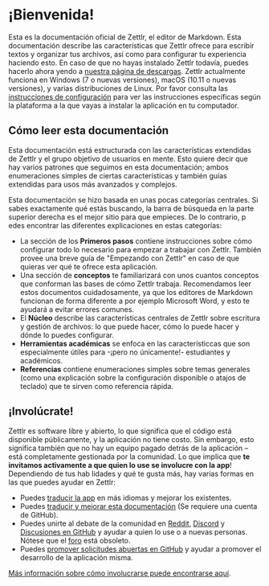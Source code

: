# ¡Bienvenida!

Esta es la documentación oficial de Zettlr, el editor de Markdown. Esta documentación describe las características que Zettlr ofrece para escribir textos y organizar tus archivos, así como para configurar tu experiencia haciendo esto. En caso de que no hayas instalado Zettlr todavía, puedes hacerlo ahora yendo a [nuestra página de descargas](https://www.zettlr.com/download). Zettlr actualmente funciona en Windows (7 o nuevas versiones), macOS (10.11 o nuevas versiones), y varias distribuciones de Linux. Por favor consulta las [instrucciones de configuración](install.md) para ver las instrucciones específicas según la plataforma a la que vayas a instalar la aplicación en tu computador.

## Cómo leer esta documentación

Esta documentación está estructurada con las características extendidas de Zettlr y el grupo objetivo de usuarios en mente. Esto quiere decir que hay varios patrones que seguimos en esta documentación; ambos enumeraciones simples de ciertas características y también guías extendidas para usos más avanzados y complejos.

Esta documentación se hizo basada en unas pocas categorías centrales. Si sabes exactamente qué estás buscando, la barra de búsqueda en la parte superior derecha es el mejor sitio para que empieces. De lo contrario, p edes encontrar las diferentes explicaciones en estas categorías:

- La sección de los **Primeros pasos** contiene instrucciones sobre cómo configurar todo lo necesario para empezar a trabajar con Zettlr. También provee una breve guía de "Empezando con Zettlr" en caso de que quieras ver qué te ofrece esta aplicación.
- Una sección de **conceptos** te familiarizará con unos cuantos conceptos que conforman las bases de cómo Zettlr trabaja. Recomendamos leer estos documentos cuidadosamente, ya que los editores de Markdown funcionan de forma diferente a por ejemplo Microsoft Word, y esto te ayudará a evitar errores comunes.
- El  **Núcleo** describe las características centrales de Zettlr sobre escritura y gestión de archivos: lo que puede hacer, cómo lo puede hacer y dónde lo puedes configurar.
- **Herramientas académicas** se enfoca en las característiccas que son especialmente útiles para -¡pero no únicamente!- estudiantes y académicos.
- **Referencias** contiene enumeraciones simples sobre temas generales (como una explicación sobre la configuración disponible o atajos de teclado) que te sirven como referencia rápida.

## ¡Involúcrate!

Zettlr es software libre y abierto, lo que significa que el código está disponible públicamente, y la aplicación no tiene costo. Sin embargo, esto significa también que no hay un equipo pagado detrás de la aplicación – está completamente gestionada por la comunidad. Lo que implica que **te invitamos activamente a que quien lo use se involucre con la app**! Dependiendo de tus hab lidades y qué te gusta más, hay varias formas en las que puedes ayudar en Zettlr:

- Puedes  [traducir la app](https://translate.zettlr.com/) en más idiomas y mejorar los existentes.
- Puedes [traducir y mejorar esta documentación](https://github.com/Zettlr/zettlr-docs/) (Se requiere una cuenta de GitHub).
- Puedes unirte al debate de la comunidad en  [Reddit](https://www.reddit.com/r/Zettlr/), [Discord](https://discord.com/invite/PcfS3DM9Xj) y [Discusiones en GitHub](https://github.com/Zettlr/Zettlr/discussions) y ayudar a quien lo use o a nuevas personas. Nótese que el  [foro](https://forum.zettlr.com/) está obsoleto. 
- Puedes  [promover solicitudes abuertas en GitHub](https://github.com/Zettlr/Zettlr/issues) y ayudar a promover el desarrollo de la aplicación misma.

[Más información sobre cómo involucrarse puede encontrarse aquí](get-involved.md).
